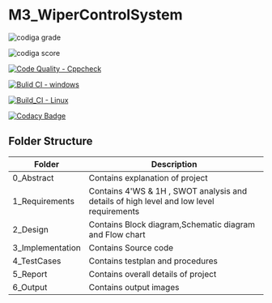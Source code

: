 # M3_WiperControlSystem


![codiga grade](https://api.codiga.io/project/33413/status/svg)

![codiga score](https://api.codiga.io/project/33413/score/svg)


[![Code Quality - Cppcheck](https://github.com/yandrapusomasekhar/M3_car-wiper-system/actions/workflows/Cppcheck.yml/badge.svg)](https://github.com/yandrapusomasekhar/M3_car-wiper-system/actions/workflows/Cppcheck.yml)


[![Bulid CI - windows](https://github.com/sachinr24/M3_WiperControlSystem/actions/workflows/windows.yml/badge.svg)](https://github.com/sachinr24/M3_WiperControlSystem/actions/workflows/windows.yml)


[![Build_CI - Linux](https://github.com/sachinr24/M3_WiperControlSystem/actions/workflows/linux.yml/badge.svg)](https://github.com/sachinr24/M3_WiperControlSystem/actions/workflows/linux.yml)

[![Codacy Badge](https://app.codacy.com/project/badge/Grade/c38f2d45c4474aea98a12f115b3b0532)](https://www.codacy.com/gh/sachinr24/M3_WiperControlSystem/dashboard?utm_source=github.com&amp;utm_medium=referral&amp;utm_content=sachinr24/M3_WiperControlSystem&amp;utm_campaign=Badge_Grade)

## Folder Structure
Folder             | Description
-------------------| -----------------------------------------
0_Abstract       | Contains explanation of project
1_Requirements   | Contains 4'WS & 1H , SWOT analysis and details of high level and low level requirements
2_Design         | Contains Block diagram,Schematic diagram and Flow chart
3_Implementation | Contains Source code 
4_TestCases      | Contains testplan and procedures
5_Report        | Contains overall details of project
6_Output         | Contains output images






